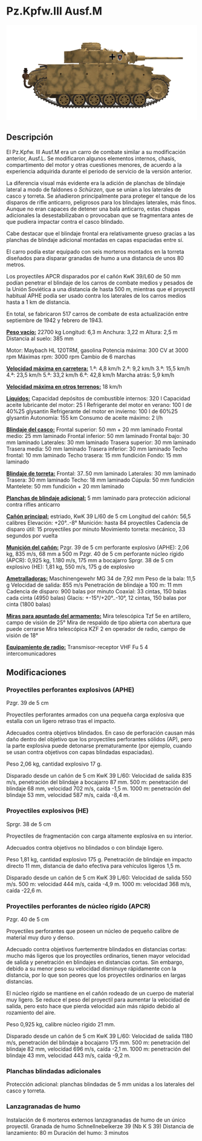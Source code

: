 # Pz.Kpfw.III Ausf.M

![_pziii-m](../images/_pziii-m.png)

## Descripción

El Pz.Kpfw. III Ausf.M era un carro de combate similar a su modificación anterior, Ausf.L. Se modificaron algunos elementos internos, chasis, compartimento del motor y otras cuestiones menores, de acuerdo a la experiencia adquirida durante el periodo de servicio de la versión anterior.

La diferencia visual más evidente era la adición de planchas de blindaje lateral a modo de faldones o <i>Schürzen</i>, que se unían a los laterales de casco y torreta. Se añadieron principalmente para proteger el tanque de los disparos de rifle anticarro, peligrosos para los blindajes laterales, más finos. Aunque no eran capaces de detener una bala anticarro, estas chapas adicionales la desestabilizaban o provocaban que se fragmentara antes de que pudiera impactar contra el casco blindado.

Cabe destacar que el blindaje frontal era relativamente grueso gracias a las planchas de blindaje adicional montadas en capas espaciadas entre sí.

El carro podía estar equipado con seis morteros montados en la torreta diseñados para disparar granadas de humo a una distancia de unos 80 metros.

Los proyectiles APCR disparados por el cañón KwK 39/L60 de 50 mm podían penetrar el blindaje de los carros de combate medios y pesados de la Unión Soviética a una distancia de hasta 500 m, mientras que el proyectil habitual APHE podía ser usado contra los laterales de los carros medios hasta a 1 km de distancia.

En total, se fabricaron 517 carros de combate de esta actualización entre septiembre de 1942 y febrero de 1943.

<b><u>Peso vacío:</u></b> 22700 kg
Longitud: 6,3 m
Anchura: 3,22 m
Altura: 2,5 m
Distancia al suelo: 385 mm

Motor: Maybach HL 120TRM, gasolina
Potencia máxima: 300 CV at 3000 rpm
Máximas rpm: 3000 rpm
Cambio de 6 marchas

<b><u>Velocidad máxima en carretera:</u></b>
1.ª: 4,8 km/h
2.ª: 9,2 km/h
3.ª: 15,5 km/h
4.ª: 23,5 km/h
5.ª: 33,2 km/h
6.ª: 42,8 km/h
Marcha atrás: 5,9 km/h

<b><u>Velocidad máxima en otros terrenos:</u></b> 18 km/h

<b><u>Líquidos:</u></b>
Capacidad depósitos de combustible internos: 320 l
Capacidad aceite lubricante del motor: 25 l
Refrigerante del motor en verano: 100 l de 40%25 glysantin
Refrigerante del motor en invierno: 100 l de 60%25 glysantin
Autonomía: 155 km
Consumo de aceite máximo: 2 l/h

<b><u>Blindaje del casco:</u></b>
Frontal superior: 50 mm + 20 mm laminado
Frontal medio: 25 mm laminado
Frontal inferior: 50 mm laminado
Frontal bajo: 30 mm laminado
Laterales: 30 mm laminado
Trasera superior: 30 mm laminado
Trasera media: 50 mm laminado
Trasera inferior: 30 mm laminado
Techo frontal: 10 mm laminado
Techo trasera: 15 mm fundición
Fondo: 15 mm laminado

<b><u>Blindaje de torreta:</u></b>
Frontal: 37..50 mm laminado
Laterales: 30 mm laminado
Trasera: 30 mm laminado
Techo: 18 mm laminado
Cúpula: 50 mm fundición
Mantelete: 50 mm fundición + 20 mm laminado

<b><u>Planchas de blindaje adicional:</u></b>
5 mm laminado para protección adicional contra rifles anticarro

<b><u>Cañón principal:</u></b> estriado, KwK 39 L/60 de 5 cm
Longitud del cañón: 56,5 calibres
Elevación: +20°..-8°
Munición: hasta 84 proyectiles
Cadencia de disparo útil: 15 proyectiles por minuto
Movimiento torreta: mecánico, 33 segundos por vuelta

<b><u>Munición del cañón:</u></b>
Pzgr. 39 de 5 cm perforante explosivo (APHE): 2,06 kg, 835 m/s, 68 mm a 500 m
Pzgr. 40 de 5 cm perforante núcleo rígido (APCR): 0,925 kg, 1.180 m/s, 175 mm a bocajarro
Sprgr. 38 de 5 cm explosivo (HE): 1,81 kg, 550 m/s, 175 g de explosivo

<b><u>Ametralladoras:</u></b> Maschinengewehr MG 34 de 7,92 mm
Peso de la bala: 11,5 g
Velocidad de salida: 855 m/s
Penetración de blindaje a 100 m: 11 mm
Cadencia de disparo: 900 balas por minuto
Coaxial: 33 cintas, 150 balas cada cinta (4950 balas)
Glacis: +-15°/+20°..-10°, 12 cintas, 150 balas por cinta (1800 balas)

<b><u>Miras para apuntado del armamento:</u></b>
Mira telescópica Tzf 5e en artillero, campo de visión de 25°
Mira de respaldo de tipo abierta con abertura que puede cerrarse
Mira telescópica KZF 2 en operador de radio, campo de visión de 18°

<b><u>Equipamiento de radio:</u></b>
Transmisor-receptor VHF Fu 5
4 intercomunicadores


## Modificaciones


### Proyectiles perforantes explosivos (APHE)

Pzgr. 39 de 5 cm

Proyectiles perforantes armados con una pequeña carga explosiva que estalla con un ligero retraso tras el impacto.

Adecuados contra objetivos blindados. En caso de perforación causan más daño dentro del objetivo que los proyectiles perforantes sólidos (AP), pero la parte explosiva puede detonarse prematuramente (por ejemplo, cuando se usan contra objetivos con capas blindadas espaciadas).

Peso 2,06 kg, cantidad explosivo 17 g.

Disparado desde un cañón de 5 cm KwK 39 L/60:
Velocidad de salida 835 m/s, penetración del blindaje a bocajarro 87 mm.
500 m: penetración del blindaje 68 mm, velocidad 702 m/s, caída -1,5 m.
1000 m: penetración del blindaje 53 mm, velocidad 587 m/s, caída -8,4 m.


### Proyectiles explosivos (HE)

Sprgr. 38 de 5 cm

Proyectiles de fragmentación con carga altamente explosiva en su interior.

Adecuados contra objetivos no blindados o con blindaje ligero.

Peso 1,81 kg, cantidad explosivo 175 g.
Penetración de blindaje en impacto directo 11 mm, distancia de daño efectiva para vehículos ligeros 1,5 m.

Disparado desde un cañón de 5 cm KwK 39 L/60:
Velocidad de salida 550 m/s.
500 m: velocidad 444 m/s, caída -4,9 m.
1000 m: velocidad 368 m/s, caída -22,6 m.


### Proyectiles perforantes de núcleo rígido (APCR)

Pzgr. 40 de 5 cm

Proyectiles perforantes que poseen un núcleo de pequeño calibre de material muy duro y denso.

Adecuado contra objetivos fuertementre blindados en distancias cortas: mucho más ligeros que los proyectiles ordinarios, tienen mayor velocidad de salida y penetración en blindajes en distancias cortas. Sin embargo, debido a su menor peso su velocidad disminuye rápidamente con la distancia, por lo que son peores que los proyectiles ordinarios en largas distancias.

El núcleo rígido se mantiene en el cañón rodeado de un cuerpo de material muy ligero. Se reduce el peso del proyectil para aumentar la velocidad de salida, pero esto hace que pierda velocidad aún más rápido debido al rozamiento del aire.

Peso 0,925 kg, calibre núcleo rígido 21 mm.

Disparado desde un cañón de 5 cm KwK 39 L/60:
Velocidad de salida 1180 m/s, penetración del blindaje a bocajarro 175 mm.
500 m: penetración del blindaje 82 mm, velocidad 696 m/s, caída -2,1 m.
1000 m: penetración del blindaje 43 mm, velocidad 443 m/s, caída -9,2 m.


### Planchas blindadas adicionales

Protección adicional: planchas blindadas de 5 mm unidas a los laterales del casco y torreta.


### Lanzagranadas de humo

Instalación de 6 morteros externos lanzagranadas de humo de un único proyectil.
Granada de humo Schnellnebelkerze 39 (Nb K S 39)
Distancia de lanzamiento: 80 m
Duración del humo: 3 minutos